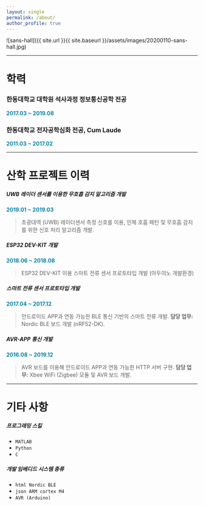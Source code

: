 ```yaml
---
layout: single
permalink: /about/
author_profile: true
---
```


![sans-hall]({{ site.url }}{{ site.baseurl }}/assets/images/20200110-sans-hall.jpg)

---

# 학력

### 한동대학교 대학원 석사과정 정보통신공학 전공
<span style="color:#0582a8"><b>2017.03 ~ 2019.08</b></span>

### 한동대학교 전자공학심화 전공, Cum Laude
<span style="color:#0582a8"><b>2011.03 ~ 2017.02</b></span>

---

# 산학 프로젝트 이력

##### UWB 레이더 센서를 이용한 무호흡 감지 알고리즘 개발
<span style="color:#0582a8"><b>2019.01 ~ 2019.03</b></span>
> 초광대역 (UWB) 레이더센서 측정 신호를 이용, 인체 호흡 패턴 및 무호흡 감지를 위한 신호 처리 알고리즘 개발.


##### ESP32 DEV-KIT 개발
<span style="color:#0582a8"><b>2018.06 ~ 2018.08</b></span>
> ESP32 DEV-KIT 이용 스마트 전류 센서 프로토타입 개발 (아두이노 개발환경)


##### 스마트 전류 센서 프로토타입 개발
<span style="color:#0582a8"><b>2017.04 ~ 2017.12</b></span>
> 안드로이드 APP과 연동 가능한 BLE 통신 기반의 스마트 전류 개발. **담당 업무:** Nordic BLE 보드 개발 (nRF52-DK).


##### AVR-APP 통신 개발
<span style="color:#0582a8"><b>2016.08 ~ 2019.12</b></span>
> AVR 보드를 이용해 안드로이드 APP과 연동 가능한 HTTP 서버 구현. **담당 업무:** Xbee WiFi (Zigbee) 모듈 및 AVR 보드 개발.

---

# 기타 사항

##### 프로그래밍 스킬
* `MATLAB`
* `Python`
* `C`

##### 개발 임베디드 시스템 종류
* `html Nordic BLE `
* `json ARM cortex M4 `
* `AVR (Arduino)`